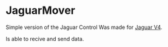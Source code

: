 # JaguarMover
Simple version of the Jaguar Control
Was made for [Jaguar V4](http://jaguar.drrobot.com/specification_V4.asp).

Is able to recive and send data.
